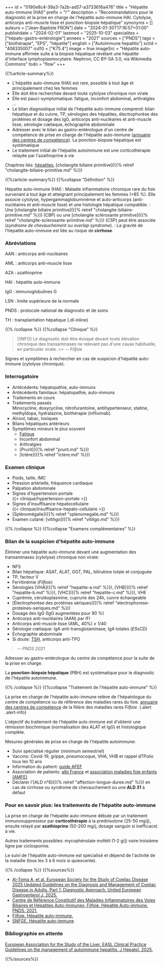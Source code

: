 +++
id = "0190e8c4-39a3-7a2b-ad57-a3733616a476"
title = "Hépatite auto-immune (HAI)"
prefix = "l'"
description = "Recommandations pour le diagnostic et la prise en charge de l'hépatite auto-immune HAI. Cytolyse, anticorps anti-muscle lisse et ponction-biopsie hépatique"
synonyms = []
auteurs = ["Jean-Baptiste FRON"]
date = "2024-01-30T17:16:57+01:00"
publishdate = "2024-02-01"
lastmod = "2025-10-03"
specialites = ["hépato-gastro-entérologie"]
annees = "2021"
sources = ["PNDS"]
tags = ["biothérapie", "EPS", "hépatite"]
english = ["Autoimmune hepatitis"]
sctid = "408335007"
icd10 = ["K75.4"]
image = true
imageSrc = "Hépatite auto-immune affirmée suite à la biopsie hépatique révélant une hépatite d'interface lymphoplasmocytaire. Nephron, CC BY-SA 3.0, via Wikimedia Commons"
todo = "flow"
+++

{{%article-summary%}}

- L'hépatite auto-immune (HAI) est rare, possible à tout âge et principalement chez les femmes
- Elle doit être recherchée devant toute cytolyse chronique non virale
- Elle est pauci-symptomatique: fatigue, inconfort abdominal, arthralgies ...
- Le bilan diagnostique initial de l'hépatite auto-immune comprend: bilan hépatique et du cuivre, TP, sérologies des hépatites, électrophorèse des protéines et dosage des IgG, anticorps anti-nucléaires et anti-muscle lisse, sérologie cœliaque, échographie abdominale
- Adresser avec le bilan au gastro-entérologue d'un centre de compétence de prise en charge de l'hépatite auto-immune ([annuaire des centres de compétence](https://www.filfoie.com/ou-consulter/carte-interactive/?fwp_type_de_public=adulte&fwp_rseau_centre=mivb-h)). La ponction-biopsie hépatique est systématique
- Le traitement initial de l'hépatite autoimmune est une corticothérapie relayée par l'azathioprine à vie

Chapitres liés: [hépatites](/tags/hepatite/), [cholangite biliaire primitive]({{% relref "cholangite-biliaire-primitive.md" %}})

{{%/article-summary%}}
{{%collapse "Définition" %}}

Hépatite auto-immune (HAI)
: Maladie inflammatoire chronique rare du foie survenant à tout âge et atteignant principalement les femmes (+85 %). Elle associe cytolyse, hypergammaglobuminémie et auto-anticorps (anti-nucléaires et anti-muscle lisse) et une histologie hépatique compatible.
: Une [cholangite biliaire primitive]({{% relref "cholangite-biliaire-primitive.md" %}}) (CBP) ou une [cholangite sclérosante primitive]({{% relref "cholangite-sclerosante-primitive.md" %}}) (CSP) peut être associée (*syndrome de chevauchement* ou *overlap syndrome*).
: La gravité de l'hépatite auto-immune est liée au risque de **cirrhose**.

### Abréviations

AAN
: anticorps anti-nucléaires

AML
: anticorps anti-muscle lisse

AZA
: azathioprine

HAI
: hépatite auto-immune

IgG
: immunoglobulines G

LSN
: limite supérieure de la normale

PNDS
: protocole national de diagnostic et de soins

TH
: transplantation hépatique
{.dl-inline}

{{% /collapse %}}
{{%collapse "Clinique" %}}

> [!INFO]
> Le diagnostic doit être évoqué devant toute élévation chronique des transaminases ne relevant pas d'une cause habituelle, en particulier virale. >> -- *Filfoie*

Signes et symptômes à rechercher en cas de suspicion d'hépatite auto-immune (cytolyse chronique).

### Interrogatoire

- Antécédents: hépatopathie, auto-immuns
- Antécédents familiaux: hépatopathie, auto-immuns
- Traitements en cours
- Traitements passés  
  Minocycline, doxycycline, nitrofurantoïne, antihypertenseur, statine, methyldopa, hydralazine, biothérapie (infliximab).
- Alcool, tabac, toxiques
- Bilans hépatiques antérieurs
- Symptômes mineurs le plus souvent
  - [Fatigue](/tags/fatigue/)
  - Inconfort abdominal
  - Arthralgies
  - [Prurit]({{% relref "prurit.md" %}})
  - [Ictère]({{% relref "ictere.md" %}})

### Examen clinique

- Poids, taille, IMC
- Pression artérielle, fréquence cardiaque
- Palpation abdominale
- Signes d'hypertension portale  
  {{< clinique/hypertension-portale >}}
- Signes d'insuffisance hépatocellulaire  
  {{< clinique/insuffisance-hepato-cellulaire >}}
- [Splénomégalie]({{% relref "splenomegalie.md" %}})
- Examen cutané: [vitiligo]({{% relref "vitiligo.md" %}})

{{% /collapse %}}
{{%collapse "Examens complémentaires" %}}

### Bilan de la suspicion d'hépatite auto-immune

Éliminer une hépatite auto-immune devant une augmentation des transaminases (cytolyse) chronique non virale:

- NFS
- Bilan hépatique: ASAT, ALAT, GGT, PAL, bilirubine totale et conjuguée
- TP, facteur V
- Ferritinémie (*Filfoie*)
- Sérologies [VHA]({{% relref "hepatite-a.md" %}}), [VHB]({{% relref "hepatite-b.md" %}}), [VHC]({{% relref "hepatite-c.md" %}}), VHE
- Cuprémie, céruléoplasmine, cuprurie des 24h, cuivre échangeable
- [Électrophorèse des protéines sériques]({{% relref "electrophorese-proteines-seriques.md" %}})
- Dosage des IgG (IgG augmentées pour 90 %)
- Anticorps anti-nucléaires (AAN) par IFI
- Anticorps anti-muscle lisse (AML, 40%) ≥ 1/40
- Sérologie cœliaque: IgA anti-transglutaminase, IgA totales (*ESsCD*)
- Échographie abdominale
- Si doute: [TSH](/tags/tsh/), anticorps anti-TPO

> -- *PNDS 2021*

Adresser au gastro-entérologue du centre de compétence pour la suite de la prise en charge.

La **ponction-biopsie hépatique** (PBH) est systématique pour le diagnostic de l'hépatite autoimmune.

{{% /collapse %}}
{{%collapse "Traitement de l'hépatite auto-immune" %}}

La prise en charge de l'hépatite auto-immune relève de l'hépatologue du centre de compétence ou de référence des maladies rares du foie. [annuaire des centres de compétence](https://www.filfoie.com/ou-consulter/carte-interactive/?fwp_type_de_public=adulte&fwp_rseau_centre=mivb-h) de la filière des maladies rares *Filfoie*.
{.alert .alert-info}

L'objectif du traitement de l'hépatite auto-immune est d'obtenir une rémission biochimique (normalisation des ALAT et IgG) et histologique complète.

Mesures générales de prise en charge de l'hépatite autoimmune:

- Suivi spécialisé régulier (minimum semestriel)
- Vaccins: Covid-19, grippe, pneumocoque, VHA, VHB et rappel dTPolio tous les 10 ans
- Information du patient: [guide AFEF](https://afef.asso.fr/hepatite-auto-immune/)
- Association de patients: [albi France](https://albi-france.org) et [association maladies foie enfants (AMFE)](https://www.amfe.fr)
- Déclarer l'[ALD n°6]({{% relref "affection-longue-duree.md" %}}) en cas de cirrhose ou syndrome de chevauchement ou une **ALD 31** à défaut

### Pour en savoir plus: les traitements de l'hépatite auto-immune

La prise en charge de l'hépatite auto-immune débute par un traitement immunosuppresseur par **corticothérapie** à la prednisolone (25-50 mg/j), ensuite relayé par **azathioprine** (50-200 mg/j, dosage sanguin si inefficace) à vie.

Autres traitements possibles: mycophénolate mofétil (1-2 g/j) voire troisième ligne par ciclosporine.

Le suivi de l'hépatite auto-immune est spécialisé et dépend de l'activité de la maladie (tous les 3 à 6 mois si quiescente).

{{% /collapse %}}
{{%sources%}}

- [Al-Toma A, et al. European Society for the Study of Coeliac Disease 2025 Updated Guidelines on the Diagnosis and Management of Coeliac Disease in Adults. Part 1: Diagnostic Approach. United European Gastroenterol J. 2025.](https://onlinelibrary.wiley.com/doi/10.1002/ueg2.70119)
- [Centre de Référence Constitutif des Maladies Inflammatoires des Voies Biliaires et Hépatites Auto-Immunes; Filfoie. Hépatite Auto-immune. PNDS. 2021.](https://www.has-sante.fr/jcms/p_3291664/fr/hepatite-auto-immunes-hai)
- [Filfoie. Hépatite auto-immune.](https://www.filfoie.com/glossary/hepatite-auto-immune-2/)
- [SNFGE. Hépatite auto-immune](https://www.snfge.org/grand-public/maladies-digestives/hepatite-auto-immune)

### Bibliographie en attente

[European Association for the Study of the Liver. EASL Clinical Practice Guidelines on the management of autoimmune hepatitis. J Hepatol. 2025.](https://www.journal-of-hepatology.eu/article/S0168-8278(25)00173-4/fulltext)

{{%/sources%}}
